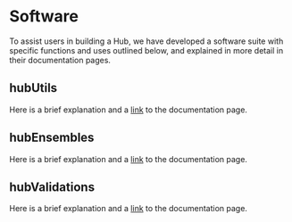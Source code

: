 # Software

To assist users in building a Hub, we have developed a software suite with specific functions and uses outlined below, and explained in more detail in their documentation pages.

## hubUtils

Here is a brief explanation and a [link](https://github.com/Infectious-Disease-Modeling-Hubs/hubUtils) to the documentation page.

## hubEnsembles

Here is a brief explanation and a [link](https://github.com/Infectious-Disease-Modeling-Hubs/hubEnsembles) to the documentation page.

## hubValidations

Here is a brief explanation and a [link](https://github.com/Infectious-Disease-Modeling-Hubs/hubValidations) to the documentation page.
